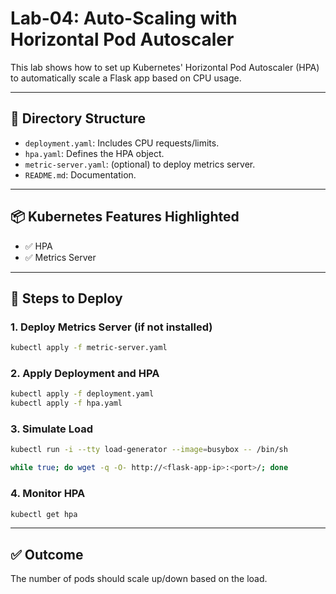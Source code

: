 # Lab-04: Auto-Scaling with Horizontal Pod Autoscaler

This lab shows how to set up Kubernetes' Horizontal Pod Autoscaler (HPA) to automatically scale a Flask app based on CPU usage.

---

## 📁 Directory Structure

- `deployment.yaml`: Includes CPU requests/limits.
- `hpa.yaml`: Defines the HPA object.
- `metric-server.yaml`: (optional) to deploy metrics server.
- `README.md`: Documentation.

---

## 📦 Kubernetes Features Highlighted

- ✅ HPA
- ✅ Metrics Server

---

## 🚀 Steps to Deploy

### 1. Deploy Metrics Server (if not installed)

```bash
kubectl apply -f metric-server.yaml
```

### 2. Apply Deployment and HPA

```bash
kubectl apply -f deployment.yaml
kubectl apply -f hpa.yaml
```

### 3. Simulate Load

```bash
kubectl run -i --tty load-generator --image=busybox -- /bin/sh
```
```bash
while true; do wget -q -O- http://<flask-app-ip>:<port>/; done
```

### 4. Monitor HPA

```bash
kubectl get hpa
```

---

## ✅ Outcome

The number of pods should scale up/down based on the load.
